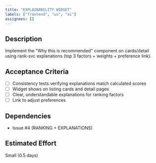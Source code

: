 ```yaml
---
title: "EXPLAINABILITY WIDGET"
labels: ["frontend", "ux", "ai"]
assignees: []
---
```


## Description

Implement the "Why this is recommended" component on cards/detail using rank-svc explanations (top 3 factors + weights + preference link).

## Acceptance Criteria

- [ ] Consistency tests verifying explanations match calculated scores
- [ ] Widget shows on listing cards and detail pages
- [ ] Clear, understandable explanations for ranking factors
- [ ] Link to adjust preferences

## Dependencies

- Issue #4 (RANKING + EXPLANATIONS)

## Estimated Effort
Small (0.5 days)